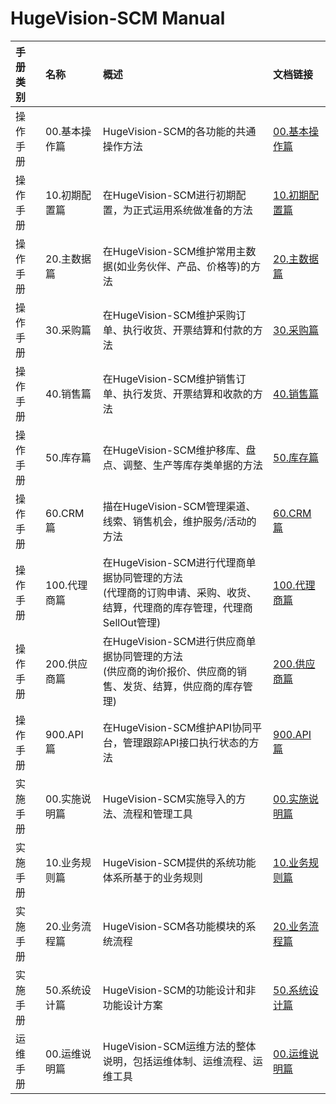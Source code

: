 
# HugeVision-SCM Manual


|手册类别|名称|概述|文档链接|
|:--|:--|:---|:--|
操作手册|00.基本操作篇|HugeVision-SCM的各功能的共通操作方法|[00.基本操作篇](PNG/HugeVision-SCM操作手册-00.基本操作篇/indexprivate.md)|
操作手册|10.初期配置篇|在HugeVision-SCM进行初期配置，为正式运用系统做准备的方法|[10.初期配置篇](PNG/HugeVision-SCM操作手册-10.初期配置篇/indexprivate.md)|
操作手册|20.主数据篇|在HugeVision-SCM维护常用主数据(如业务伙伴、产品、价格等)的方法|[20.主数据篇](PNG/HugeVision-SCM操作手册-20.主数据篇/indexprivate.md)|
操作手册|30.采购篇|在HugeVision-SCM维护采购订单、执行收货、开票结算和付款的方法|[30.采购篇](PNG/HugeVision-SCM操作手册-30.采购篇/indexprivate.md)|
操作手册|40.销售篇|在HugeVision-SCM维护销售订单、执行发货、开票结算和收款的方法|[40.销售篇](PNG/HugeVision-SCM操作手册-40.销售篇/indexprivate.md)|
操作手册|50.库存篇|在HugeVision-SCM维护移库、盘点、调整、生产等库存类单据的方法|[50.库存篇](PNG/HugeVision-SCM操作手册-50.库存篇/indexprivate.md)|
操作手册|60.CRM篇|描在HugeVision-SCM管理渠道、线索、销售机会，维护服务/活动的方法|[60.CRM篇](PNG/HugeVision-SCM操作手册-60.CRM篇/indexprivate.md)|
操作手册|100.代理商篇|在HugeVision-SCM进行代理商单据协同管理的方法<br>(代理商的订购申请、采购、收货、结算，代理商的库存管理，代理商SellOut管理)|[100.代理商篇](PNG/HugeVision-SCM操作手册-100.代理商篇/indexprivate.md)|
操作手册|200.供应商篇|在HugeVision-SCM进行供应商单据协同管理的方法<br>(供应商的询价报价、供应商的销售、发货、结算，供应商的库存管理)|[200.供应商篇](PNG/HugeVision-SCM操作手册-200.供应商篇/indexprivate.md)|
操作手册|900.API篇|在HugeVision-SCM维护API协同平台，管理跟踪API接口执行状态的方法|[900.API篇](PNG/HugeVision-SCM操作手册-900.API篇/indexprivate.md)|
实施手册|00.实施说明篇|HugeVision-SCM实施导入的方法、流程和管理工具|[00.实施说明篇](PNG/HugeVision-SCM操作手册-00.实施说明篇/indexprivate.md)|
实施手册|10.业务规则篇|HugeVision-SCM提供的系统功能体系所基于的业务规则|[10.业务规则篇](PNG/HugeVision-SCM操作手册-10.业务规则篇/indexprivate.md)|
实施手册|20.业务流程篇|HugeVision-SCM各功能模块的系统流程|[20.业务流程篇](PNG/HugeVision-SCM操作手册-20.业务流程篇/indexprivate.md)|
实施手册|50.系统设计篇|HugeVision-SCM的功能设计和非功能设计方案|[50.系统设计篇](PNG/HugeVision-SCM操作手册-50.系统设计篇/indexprivate.md)|
运维手册|00.运维说明篇|HugeVision-SCM运维方法的整体说明，包括运维体制、运维流程、运维工具|[00.运维说明篇](PNG/HugeVision-SCM操作手册-00.基本操作篇/indexprivate.md)|
